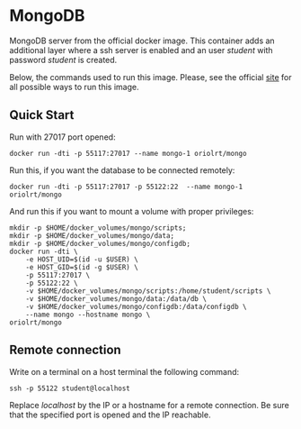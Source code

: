 
# MongoDB
MongoDB server from the official docker image. This container adds an additional layer where a ssh server is enabled and an user *student* with password *student* is created.

Below, the commands used to run this image. Please, see the official [site](https://store.docker.com/images/mongo) for all possible ways to run this image. 
 

## Quick Start

Run with 27017 port opened:
```
docker run -dti -p 55117:27017 --name mongo-1 oriolrt/mongo
```

Run this, if you want the database to be connected remotely:
```
docker run -dti -p 55117:27017 -p 55122:22  --name mongo-1 oriolrt/mongo
```

And run this if you want to mount a volume with proper privileges:
```
mkdir -p $HOME/docker_volumes/mongo/scripts;
mkdir -p $HOME/docker_volumes/mongo/data;
mkdir -p $HOME/docker_volumes/mongo/configdb;
docker run -dti \
	-e HOST_UID=$(id -u $USER) \
	-e HOST_GID=$(id -g $USER) \   
	-p 55117:27017 \
	-p 55122:22 \
	-v $HOME/docker_volumes/mongo/scripts:/home/student/scripts \
	-v $HOME/docker_volumes/mongo/data:/data/db \
	-v $HOME/docker_volumes/mongo/configdb:/data/configdb \
	--name mongo --hostname mongo \
oriolrt/mongo
```

## Remote connection

Write on a terminal on a host terminal the following command:
```
ssh -p 55122 student@localhost
```

Replace *localhost* by the IP or a hostname for a remote connection. Be sure that the specified port is opened and the IP reachable.







